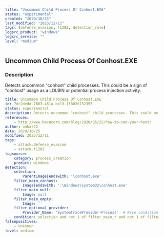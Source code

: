 ```yaml
---
title: "Uncommon Child Process Of Conhost.EXE"
status: "experimental"
created: "2020/10/25"
last_modified: "2023/12/11"
tags: [defense_evasion, t1202, detection_rule]
logsrc_product: "windows"
logsrc_service: ""
level: "medium"
---
```


## Uncommon Child Process Of Conhost.EXE

### Description

Detects uncommon "conhost" child processes. This could be a sign of "conhost" usage as a LOLBIN or potential process injection activity.

```yml
title: Uncommon Child Process Of Conhost.EXE
id: 7dc2dedd-7603-461a-bc13-15803d132355
status: experimental
description: Detects uncommon "conhost" child processes. This could be a sign of "conhost" usage as a LOLBIN or potential process injection activity.
references:
    - http://www.hexacorn.com/blog/2020/05/25/how-to-con-your-host/
author: omkar72
date: 2020/10/25
modified: 2023/12/11
tags:
    - attack.defense_evasion
    - attack.t1202
logsource:
    category: process_creation
    product: windows
detection:
    selection:
        ParentImage|endswith: '\conhost.exe'
    filter_main_conhost:
        Image|endswith: ':\Windows\System32\conhost.exe'
    filter_main_null:
        Image: null
    filter_main_empty:
        Image: ''
    filter_optional_provider:
        Provider_Name: 'SystemTraceProvider-Process'  # Race condition with SystemTrace doesn't provide all fields.
    condition: selection and not 1 of filter_main_* and not 1 of filter_optional_*
falsepositives:
    - Unknown
level: medium

```

